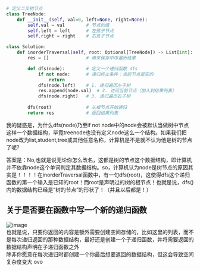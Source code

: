```python
# 定义二叉树节点
class TreeNode:
    def __init__(self, val=0, left=None, right=None):
        self.val = val        # 节点的值
        self.left = left      # 左孩子节点
        self.right = right    # 右孩子节点

class Solution:
    def inorderTraversal(self, root: Optional[TreeNode]) -> List[int]:
        res = []              # 用来保存中序遍历结果

        def dfs(node):        # 定义一个递归函数 dfs
            if not node:      # 递归终止条件：当前节点是空的
                return
            dfs(node.left)    # 1. 递归遍历左子树
            res.append(node.val)  # 2. 访问当前节点（加入到结果列表）
            dfs(node.right)   # 3. 递归遍历右子树
        
        dfs(root)             # 从根节点开始递归
        return res            # 返回结果列表
```

我的疑惑是，为什么dfs(node)乃至if not node中的node会被默认当做树中节点这样一个数据结构，毕竟treenode也没有定义node这么一个结构。如果我们把node改为list,student,tree或其他任意名称，计算机是不是就不认为他是树的节点了呢?  

答案是：No,也就是说无论你怎么改名，这都是树的节点这个数据结构，即计算机并不依靠node这个单词判定其数据结构。so，计算机认为node是树节点的原因其实是！！！！在inorderTraversal函数中，有一句dfs(root)，这使得dfs这个递归函数的第一个输入是已知的root！而root是声明过的树的根节点！也就是说，dfs()内的数据结构已经是“树的节点”的形状了！（并且以后都是！）
## 关于是否要在函数中写一个新的递归函数
![image](https://github.com/user-attachments/assets/520b8cf7-3e5a-4046-95d5-6289dee55eff)  
也就是说，只要你返回的内容是额外需要创建空间存储的，比如这里的列表，而不是每次递归返回的那种数据结构，最好还是创建一个子递归函数，并将需要返回的数据结构声明在子递归函数之外   
除非你愿意在每次递归时都创建一个你最后想要返回的数据结构，但这会导致空间复杂度变大 ovo
